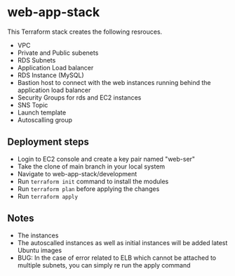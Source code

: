 # web-app-stack

This Terraform stack creates the following resrouces.
 - VPC
 - Private and Public subenets
 - RDS Subnets
 - Application Load balancer
 - RDS Instance (MySQL)
 - Bastion host to connect with the web instances running behind the application load balancer
 - Security Groups for rds and EC2 instances
 - SNS Topic
 - Launch template
 - Autoscalling group

## Deployment steps
 - Login to EC2 console and create a key pair named "web-ser"
 - Take the clone of main branch in your local system
 - Navigate to web-app-stack/development
 - Run `terraform init` command to install the modules
 - Run `terraform plan` before applying the changes
 - Run `terraform apply`

## Notes
 - The instances 
 - The autoscalled instances as well as initial instances will be added latest Ubuntu images
 - BUG: In the case of error related to ELB which cannot be attached to multiple subnets, you can simply re run the apply command
